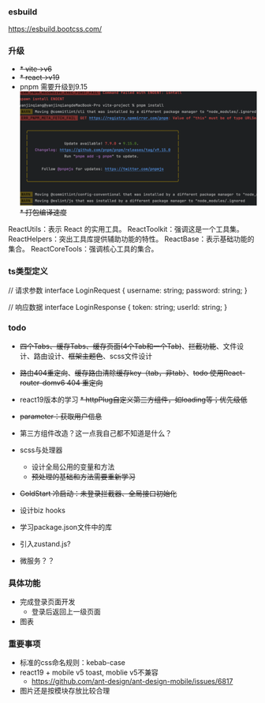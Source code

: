 ### esbuild
https://esbuild.bootcss.com/

### 升级
* ~~* vite->v6~~
* ~~* react->v19~~
* pnpm 需要升级到9.15
![img_1.png](img_1.png)
~~* 打包编译速度~~

ReactUtils：表示 React 的实用工具。
ReactToolkit：强调这是一个工具集。
ReactHelpers：突出工具库提供辅助功能的特性。
ReactBase：表示基础功能的集合。
ReactCoreTools：强调核心工具的集合。

### ts类型定义
// 请求参数
interface LoginRequest {
username: string;
password: string;
}

// 响应数据
interface LoginResponse {
token: string;
userId: string;
}

### todo
* ~~四个Tabs、缓存Tabs、缓存页面(4个Tab和一个Tab)~~、~~拦截功能~~、文件设计、路由设计、~~框架主题色~~、scss文件设计
* ~~路由404重定向~~、~~缓存路由清除缓存key（tab，非tab）~~、~~todo 使用React-router-domv6 404 重定向~~
* react19版本的学习 
~~* httpPlug自定义第三方组件，如loading等；优先级低~~
* ~~parameter：获取用户信息~~
* 第三方组件改造？这一点我自己都不知道是什么？
* scss与处理器
  * 设计全局公用的变量和方法
  * ~~预处理的基础和方法需要重新学习~~
* ~~GoldStart 冷启动：未登录拦截器、全局接口初始化~~
* 设计biz hooks
* 学习package.json文件中的库
* 引入zustand.js?

* 微服务？？

### 具体功能
* 完成登录页面开发
  * 登录后返回上一级页面
* 图表


### 重要事项
* 标准的css命名规则：kebab-case
* react19 + mobile v5 toast, moblie v5不兼容
  * https://github.com/ant-design/ant-design-mobile/issues/6817
* 图片还是按模块存放比较合理


